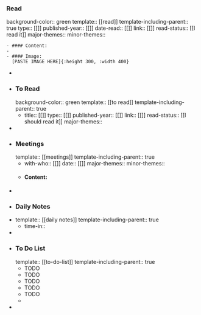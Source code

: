 ### Read
background-color:: green
template:: [[read]]
template-including-parent:: true
type:: [[]]
published-year:: [[]] 
date-read:: [[]]
link:: [[]]
read-status:: [[I read it]]
major-themes::
minor-themes::

	- #### Content:
	-
	- #### Image:
	  [PASTE IMAGE HERE]{:height 300, :width 400}
-
- ### To Read
  background-color:: green
  template:: [[to read]]
  template-including-parent:: true
	- title:: [[]]
	  type:: [[]]
	  published-year:: [[]] 
	  link:: [[]]
	  read-status:: [[I should read it]]
	  major-themes::
-
- ### Meetings
  template:: [[meetings]]
  template-including-parent:: true
	- with-who:: [[]]
	  date:: [[]]
	  major-themes::
	  minor-themes::
	- #### Content:
-
- ### Daily Notes
- template:: [[daily notes]] 
  template-including-parent:: true
	- time-in::
-
- ### To Do List
  template:: [[to-do-list]]
  template-including-parent:: true
	- TODO
	- TODO
	- TODO
	- TODO
	- TODO
	-
-